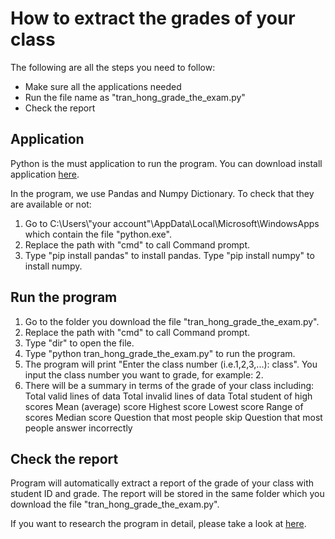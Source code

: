 # How to extract the grades of your class

The following are all the steps you need to follow:

* Make sure all the applications needed
* Run the file name as "tran_hong_grade_the_exam.py"
* Check the report
  

## Application

Python is the must application to run the program. You can download install application [here](https://www.python.org/downloads/).

In the program, we use Pandas and Numpy Dictionary. To check that they are available or not:
1. Go to C:\Users\\"your account"\AppData\Local\Microsoft\WindowsApps which contain the file "python.exe".
2. Replace the path with "cmd" to call Command prompt.
3. Type "pip install pandas" to install pandas. Type "pip install numpy" to install numpy.


## Run the program

1. Go to the folder you download the file "tran_hong_grade_the_exam.py".
2. Replace the path with "cmd" to call Command prompt.
3. Type "dir" to open the file.
4. Type "python tran_hong_grade_the_exam.py" to run the program.
5. The program will print "Enter the class number (i.e.1,2,3,...): class". You input the class number you want to grade, for example: 2.
6. There will be a summary in terms of the grade of your class including:
    Total valid lines of data
    Total invalid lines of data
    Total student of high scores
    Mean (average) score
    Highest score
    Lowest score
    Range of scores
    Median score
    Question that most people skip
    Question that most people answer incorrectly

## Check the report

Program will automatically extract a report of the grade of your class with student ID and grade. The report will be stored in the same folder which you download the file "tran_hong_grade_the_exam.py".


If you want to research the program in detail, please take a look at [here](https://github.com/RosyTran10/D301_assignment2/blob/main/tran_hong_grade_the_exam.ipynb).
